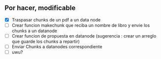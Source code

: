 ## Por hacer, modificable
- [x] Traspasar chunks de un pdf a un data node
- [ ] Crear funcion makechunk que reciba un nombre de libro  y envie los chunks a un datanode
- [ ] Crear funcion de propuesta en datanode (sugerencia : crear un arreglo que guarde los chunks a repartir)
- [ ] Enviar Chunks a datanodes correspondiente
- [ ] uwu?